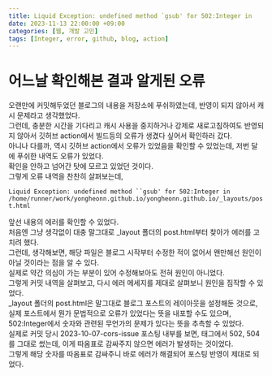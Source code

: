 ```yaml
---
title: Liquid Exception: undefined method `gsub' for 502:Integer in
date: 2023-11-13 22:00:00 +09:00
categories: [웹, 개발 고민]
tags: [Integer, error, github, blog, action]
---
```


# 어느날 확인해본 결과 알게된 오류

오랜만에 커밋해두었던 블로그의 내용을 저장소에 푸쉬하였는데, 반영이 되지 않아서 캐시 문제라고 생각했었다.  
그런데, 충분한 시간을 기다리고 캐시 사용을 중지하거나 강제로 새로고침하여도 반영되지 않아서 깃허브 action에서 빌드등의 오류가 생겼다 싶어서 확인하러 갔다.  
아니나 다를까, 역시 깃허브 action에서 오류가 있었음을 확인할 수 있었는데, 저번 달에 푸쉬한 내역도 오류가 있었다.  
확인을 안하고 넘어간 탓에 모르고 있었던 것이다.  
그렇게 오류 내역을 찬찬히 살펴보는데,

` Liquid Exception: undefined method ``gsub' for 502:Integer in /home/runner/work/yongheonn.github.io/yongheonn.github.io/_layouts/post.html `

앞선 내용의 에러를 확인할 수 있었다.  
처음엔 그냥 생각없이 대충 말그대로 \_layout 폴더의 post.html부터 찾아가 에러를 고치려 했다.  
그런데, 생각해보면, 해당 파일은 블로그 시작부터 수정한 적이 없어서 왠만해선 원인이 아닐 것이라는 점을 알 수 있다.  
실제로 약간 의심이 가는 부분이 있어 수정해보아도 전혀 원인이 아니었다.  
그렇게 커밋 내역을 살펴보고, 다시 에러 메세지를 제대로 살펴보니 원인을 짐작할 수 있었다.  
\_layout 폴더의 post.html은 말그대로 블로그 포스트의 레이아웃을 설정해둔 것으로, 실제 포스트에서 뭔가 문법적으로 오류가 있었다는 뜻을 내포할 수도 있으며, 502:Integer에서 숫자와 관련된 무언가의 문제가 있다는 뜻을 추측할 수 있었다.  
실제로 커밋 당시 2023-10-07-cors-issue 포스팅 내부를 보면, 태그에서 502, 504를 그대로 썼는데, 이게 따옴표로 감싸주지 않으면 에러가 발생하는 것이었다.  
그렇게 해당 숫자를 따옴표로 감싸주니 바로 에러가 해결되어 포스팅 반영이 제대로 되었다.
